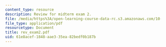 ```yaml
---
content_type: resource
description: Review for midterm exam 2.
file: /media/https%3A/open-learning-course-data-rc.s3.amazonaws.com/10-37-chemical-and-biological-reaction-engineering-spring-2007/61e8acef1848aae335ea82bedf0b187b_rev_exam2.pdf
file_type: application/pdf
resourcetype: Document
title: rev_exam2.pdf
uid: 61e8acef-1848-aae3-35ea-82bedf0b187b
---
```

